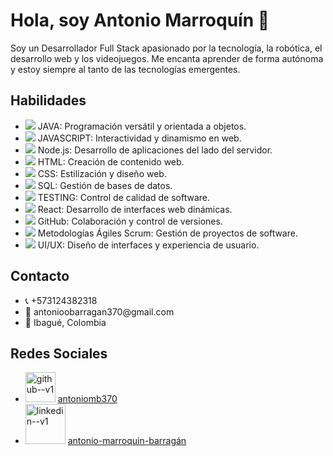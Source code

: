 <h1>Hola, soy Antonio Marroquín 👋</h1>

<p>Soy un Desarrollador Full Stack apasionado por la tecnología, la robótica, el desarrollo web y los videojuegos. Me encanta aprender de forma autónoma y estoy siempre al tanto de las tecnologías emergentes.</p>


<h2>Habilidades</h2>
<ul>
  <li><img src="https://img.icons8.com/color/48/000000/java-coffee-cup-logo--v1.png"/> JAVA: Programación versátil y orientada a objetos.</li>
  <li><img src="https://img.icons8.com/color/48/000000/javascript--v1.png"/> JAVASCRIPT: Interactividad y dinamismo en web.</li>
  <li><img src="https://img.icons8.com/color/48/000000/nodejs.png"/> Node.js: Desarrollo de aplicaciones del lado del servidor.</li>
  <li><img src="https://img.icons8.com/color/48/000000/html-5--v1.png"/> HTML: Creación de contenido web.</li>
  <li><img src="https://img.icons8.com/color/48/000000/css3.png"/> CSS: Estilización y diseño web.</li>
  <li><img src="https://img.icons8.com/color/48/000000/sql.png"/> SQL: Gestión de bases de datos.</li>
  <li><img src="https://img.icons8.com/color/48/000000/test-tube.png"/> TESTING: Control de calidad de software.</li>
  <li><img src="https://img.icons8.com/color/48/000000/react-native.png"/> React: Desarrollo de interfaces web dinámicas.</li>
  <li><img src="https://img.icons8.com/color/48/000000/github--v1.png"/> GitHub: Colaboración y control de versiones.</li>
  <li><img src="https://img.icons8.com/color/48/000000/agile.png"/> Metodologías Ágiles Scrum: Gestión de proyectos de software.</li>
  <li><img src="https://img.icons8.com/color/48/000000/user-interface.png"/> UI/UX: Diseño de interfaces y experiencia de usuario.</li>
</ul>



<h2>Contacto</h2>
<ul>
  <li>📞 +573124382318</li>
  <li>📧 antonioobarragan370@gmail.com</li>
  <li>📍 Ibagué, Colombia</li>
</ul>

<h2>Redes Sociales</h2>
<ul>
  <li> <img width="48" height="48" src="https://img.icons8.com/color/48/github--v1.png" alt="github--v1"/>  <a href="https://github.com/antoniomb370">antoniomb370</a></li>
  <li><img width="64" height="64" src="https://img.icons8.com/dusk/64/linkedin--v1.png" alt="linkedin--v1"/> <a href="https://linkedin.com/in/antonio-marroquin-barragán">antonio-marroquin-barragán</a></li>
</ul>

<!-- Puedes continuar con el resto de tu perfil aquí -->

